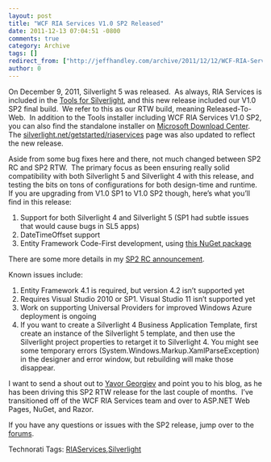```yaml
---
layout: post
title: "WCF RIA Services V1.0 SP2 Released"
date: 2011-12-13 07:04:51 -0800
comments: true
category: Archive
tags: []
redirect_from: ["http://jeffhandley.com/archive/2011/12/12/WCF-RIA-Services-V1-0-SP2-Released.aspx", "http://jeffhandley.com/archive/2011/12/12/wcf-ria-services-v1-0-sp2-released.aspx"].aspx
author: 0
---
```

<!-- more -->
<p>On December 9, 2011, Silverlight 5 was released.  As always, RIA Services is included in the <a href="http://go.microsoft.com/fwlink/?LinkId=229318" target="_blank">Tools for Silverlight</a>, and this new release included our V1.0 SP2 final build.  We refer to this as our RTW build, meaning Released-To-Web.  In addition to the Tools installer including WCF RIA Services V1.0 SP2, you can also find the standalone installer on <a href="http://go.microsoft.com/fwlink/?LinkID=227926" target="_blank">Microsoft Download Center</a>.  The <a href="http://silverlight.net/getstarted/riaservices" target="_blank">silverlight.net/getstarted/riaservices</a> page was also updated to reflect the new release.</p>  <p>Aside from some bug fixes here and there, not much changed between SP2 RC and SP2 RTW.  The primary focus as been ensuring really solid compatibility with both Silverlight 5 and Silverlight 4 with this release, and testing the bits on tons of configurations for both design-time and runtime.  If you are upgrading from V1.0 SP1 to V1.0 SP2 though, here’s what you’ll find in this release:</p>  <ol>   <li>Support for both Silverlight 4 and Silverlight 5 (SP1 had subtle issues that would cause bugs in SL5 apps)</li>    <li>DateTimeOffset support</li>    <li>Entity Framework Code-First development, using <a href="http://nuget.org/packages/RIAServices.EntityFramework">this NuGet package</a></li> </ol>  <p>There are some more details in my <a href="http://jeffhandley.com/archive/2011/09/02/RIAServicesSP2RC.aspx" target="_blank">SP2 RC announcement</a>.</p>  <p>Known issues include:</p>  <ol>   <li>Entity Framework 4.1 is required, but version 4.2 isn’t supported yet</li>    <li>Requires Visual Studio 2010 or SP1. Visual Studio 11 isn’t supported yet</li>    <li>Work on supporting Universal Providers for improved Windows Azure deployment is ongoing</li>    <li>If you want to create a Silverlight 4 Business Application Template, first create an instance of the Silverlight 5 template, and then use the Silverlight project properties to retarget it to Silverlight 4. You might see some temporary errors (System.Windows.Markup.XamlParseException) in the designer and error window, but rebuilding will make those disappear.</li> </ol>  <p>I want to send a shout out to <a href="http://hashtagfail.com/post/13978432034/ria-services-sp2" target="_blank">Yavor Georgiev</a> and point you to his blog, as he has been driving this SP2 RTW release for the last couple of months.  I’ve transitioned off of the WCF RIA Services team and over to ASP.NET Web Pages, NuGet, and Razor.</p>  <p>If you have any questions or issues with the SP2 release, jump over to the <a href="http://forums.silverlight.net/53.aspx" target="_blank">forums</a>.</p>  <div style="padding-bottom: 0px; margin: 0px; padding-left: 0px; padding-right: 0px; display: inline; float: none; padding-top: 0px" id="scid:0767317B-992E-4b12-91E0-4F059A8CECA8:6966778c-ad83-455e-9201-98b893671d55" class="wlWriterEditableSmartContent">Technorati Tags: <a href="http://technorati.com/tags/RIAServices" rel="tag">RIAServices</a>,<a href="http://technorati.com/tags/Silverlight" rel="tag">Silverlight</a></div>

